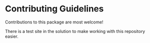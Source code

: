# Contributing Guidelines

Contributions to this package are most welcome!

There is a test site in the solution to make working with this repository easier.